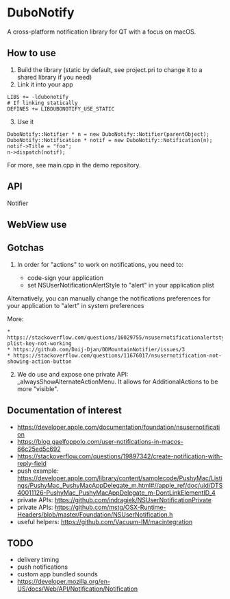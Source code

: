 # DuboNotify

A cross-platform notification library for QT with a focus on macOS.

## How to use

1. Build the library (static by default, see project.pri to change it to a shared library if you need)
2. Link it into your app
```
LIBS += -ldubonotify
# If linking statically
DEFINES += LIBDUBONOTIFY_USE_STATIC
```
3. Use it
```
DuboNotify::Notifier * n = new DuboNotify::Notifier(parentObject);
DuboNotify::Notification * notif = new DuboNotify::Notification(n);
notif->Title = "foo";
n->dispatch(notif);
```

For more, see main.cpp in the demo repository.

## API

Notifier

## WebView use


## Gotchas

1. In order for "actions" to work on notifications, you need to:

    * code-sign your application
    * set NSUserNotificationAlertStyle to "alert" in your application plist

Alternatively, you can manually change the notifications preferences for your application to "alert" in system preferences

More:

    * https://stackoverflow.com/questions/16029755/nsusernotificationalertstyle-plist-key-not-working
    * https://github.com/Daij-Djan/DDMountainNotifier/issues/3
    * https://stackoverflow.com/questions/11676017/nsusernotification-not-showing-action-button

2. We do use and expose one private API: _alwaysShowAlternateActionMenu. It allows for AdditionalActions to be more "visible".


## Documentation of interest

 * https://developer.apple.com/documentation/foundation/nsusernotification
 * https://blog.gaelfoppolo.com/user-notifications-in-macos-66c25ed5c692
 * https://stackoverflow.com/questions/19897342/create-notification-with-reply-field
 * push example: https://developer.apple.com/library/content/samplecode/PushyMac/Listings/PushyMac_PushyMacAppDelegate_m.html#//apple_ref/doc/uid/DTS40011126-PushyMac_PushyMacAppDelegate_m-DontLinkElementID_4
 * private APIs: https://github.com/indragiek/NSUserNotificationPrivate
 * private APIs: https://github.com/mstg/OSX-Runtime-Headers/blob/master/Foundation/NSUserNotification.h
 * useful helpers: https://github.com/Vacuum-IM/macintegration

## TODO

 * delivery timing
 * push notifications
 * custom app bundled sounds
 * https://developer.mozilla.org/en-US/docs/Web/API/Notification/Notification

